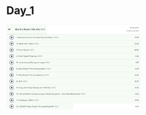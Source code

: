 # Day_1

<img src="https://github.com/Nihilnia/LearningReact/blob/main/Progress_/Day_1.jpg" width="70%">

